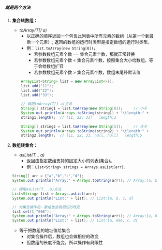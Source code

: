 
##### 就是两个方法

1. **集合转数组：**
   - *toArray(T\[] a)*
     - 以正确的顺序返回一个包含此列表中所有元素的数组（从第一个到最后一个元素）; 返回的数组的运行时类型是指定数组的运行时类型。
     - 例：`list.toArray(new String[0]);`
        - 若参数数组元素个数 == 集合元素个数，那就正常转换  
        - 若参数数组元素个数 < 集合元素个数，按照集合大小给数组，等于会给数组扩容  
        - 若参数数组元素个数 > 集合元素个数，数组末尾补默认值
    ```java
	    ArrayList<String> list = new ArrayList<>();  
		list.add("11");  
		list.add("22");  
		list.add("33");
		
		// 调用toArray(T[] a)方法
		String[] string1 = list.toArray(new String[0]);     // 小于  
		System.out.println(Arrays.toString(string1) + "\tlength:" + 
	    string1.length);  // [11, 22, 33]	length:3
	    
		String[] string2 = list.toArray(new String[5]);     // 大于  
		System.out.println(Arrays.toString(string2) + "\tlength:" + 
	    string2.length);  // [11, 22, 33, null, null]	length:5
	```



2. **数组转集合：**
   - *asList(T... a)*
     - 返回由指定数组支持的固定大小的列表(集合)。
     - 例：`List<String> strings = Arrays.asList(arr);`
    ```java
	String[] arr = {"a","b","c","d"};  
	System.out.println("Array:" + Arrays.toString(arr)); // Array:[a, b, c, d]
	
	// 调用asList(T...a)方法  
	List<String> list = Arrays.asList(arr);
	System.out.println("List:" + list); // List:[a, b, c, d]
	
	// 对集合操作后，数组也会做相应的改变
	list.set(1,"666");  
	System.out.println("Array:" + Arrays.toString(arr)); // Array:[a, 666, c, d]
	System.out.println("List:" + list); // List:[a, 666, c, d] 
	```

   - 等于把数组的地址值给集合
      - 对集合操作后，数组也会做相应的改变
      - 但数组的长度不能变，所以操作有局限性